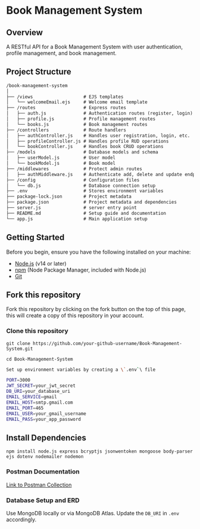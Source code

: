 # Book Management System

## Overview

A RESTful API for a Book Management System with user authentication, profile management, and book management.

## Project Structure

```md
/book-management-system
│
├── /views                   # EJS templates
│   └── welcomeEmail.ejs     # Welcome email template
├── /routes                  # Express routes
│   ├── auth.js              # Authentication routes (register, login)
│   ├── profile.js           # Profile management routes
│   └── books.js             # Book management routes
├── /controllers             # Route handlers
│   ├── authController.js    # Handles user registration, login, etc.
│   ├── profileController.js # Handles profile RUD operations
│   └── bookController.js    # Handles book CRUD operations
├── /models                  # Database models and schema
│   ├── userModel.js         # User model
│   └── bookModel.js         # Book model
├── /middlewares             # Protect admin routes
│   ├── authMiddleware.js    # Authenticate add, delete and update endpoints     
├── /config                  # Configuration files
│   └── db.js                # Database connection setup
├── .env                     # Stores environment variables
├── package-lock.json        # Project metadata
├── package.json             # Project metadata and dependencies
├── server.js                # server entry point
├── README.md                # Setup guide and documentation
└── app.js                   # Main application setup
```

## Getting Started

Before you begin, ensure you have the following installed on your machine:

- [Node.js](https://nodejs.org/) (v14 or later)
- [npm](https://www.npmjs.com/) (Node Package Manager, included with Node.js)
- [Git](https://git-scm.com/)

## Fork this repository

Fork this repository by clicking on the fork button on the top of this page, this will create a copy of this repository in your account.

### Clone this repository

`git clone https://github.com/your-github-username/Book-Management-System.git`

`cd Book-Management-System`

```bash
Set up environment variables by creating a \`.env`\ file

PORT=3000
JWT_SECRET=your_jwt_secret
DB_URI=your_database_uri
EMAIL_SERVICE=gmail
EMAIL_HOST=smtp.gmail.com
EMAIL_PORT=465
EMAIL_USER=your_gmail_username
EMAIL_PASS=your_app_password
```

## Install Dependencies

`npm install node.js express bcryptjs jsonwentoken mongoose body-parser ejs dotenv nodemailer nodemon`

### Postman Documentation

[Link to Postman Collection](#)

### Database Setup and ERD

Use MongoDB locally or via MongoDB Atlas. Update the `DB_URI` in `.env` accordingly.
